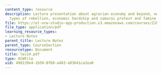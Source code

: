 ```yaml
---
content_type: resource
description: Lecture presentation about agrarian economy and beyond, enormous inequalities,
  types of rebellion, economic hardship and samurai protest and famine of 1783.
file: https://ol-ocw-studio-app-production.s3.amazonaws.com/courses/21h-522-japan-in-the-age-of-the-samurai-history-and-film-fall-2006/498139e41b508f60a463e83641ca2ea0_lec24.pdf
file_type: application/pdf
learning_resource_types:
- Lecture Notes
parent_title: Lecture Notes
parent_type: CourseSection
resourcetype: Document
title: lec24.pdf
type: OCWFile
uid: 498139e4-1b50-8f60-a463-e83641ca2ea0
---
```

